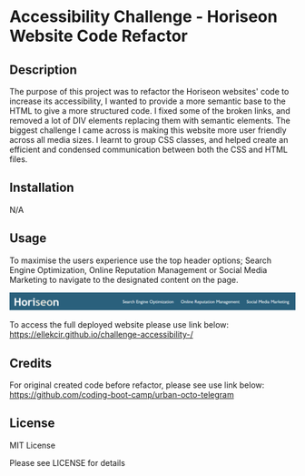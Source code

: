 # Accessibility Challenge - Horiseon Website Code Refactor

## Description

The purpose of this project was to refactor the Horiseon websites' code to increase its accessibility, I wanted to provide a more semantic base to the HTML to give a more structured code. I fixed some of the broken links, and removed a lot of DIV elements replacing them with semantic elements. The biggest challenge I came across is making this website more user friendly across all media sizes. I learnt to group CSS classes, and helped create an efficient and condensed communication between both the CSS and HTML files. 

## Installation

N/A

## Usage

To maximise the users experience use the top header options; Search Engine Optimization, Online Reputation Management or Social Media Marketing to navigate to the designated content on the page. 

![Snipping of header](assets/images/header-options.png)

To access the full deployed website please use link below: 
<br>
https://ellekcir.github.io/challenge-accessibility-/

## Credits

For original created code before refactor, please see use link below: 
<br>
https://github.com/coding-boot-camp/urban-octo-telegram

## License

MIT License

Please see LICENSE for details

